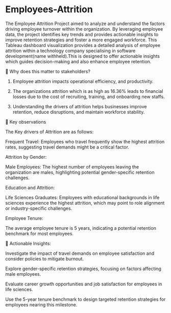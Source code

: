 # Employees-Attrition
The Employee Attrition Project aimed to analyze and understand the factors driving employee turnover within the organization. By leveraging employee data, the project identifies key trends and provides actionable insights to improve retention strategies and foster a more engaged workforce.
This Tableau dashboard visualization provides a detailed analysis of employee attrition within a technology company specialising in software development(name withheld).This is designed to offer actionable insights which guides decision-making and also enhance employee retention.



🔦 Why does this matter to stakeholders?



1. Employee attrition impacts operational efficiency, and productivity.



2. The organizations attrition which is as high as 16.36% leads to financial losses due to the cost of recruiting, training, and onboarding new staffs.



3. Understanding the drivers of attrition helps businesses improve retention, reduce disruptions, and maintain workforce stability.





🔦 Key observations

The Key drivers of Attrition are as follows:



Frequent Travel: Employees who travel frequently show the highest attrition rates, suggesting travel demands might be a critical factor.



Attrition by Gender:

Male Employees: The highest number of employees leaving the organization are males, highlighting potential gender-specific retention challenges.



Education and Attrition:

Life Sciences Graduates: Employees with educational backgrounds in life sciences experience the highest attrition, which may point to role alignment or industry-specific challenges.



Employee Tenure:

The average employee tenure is 5 years, indicating a potential retention benchmark for most employees.





🔦 Actionable Insights:



Investigate the impact of travel demands on employee satisfaction and consider policies to mitigate burnout.

Explore gender-specific retention strategies, focusing on factors affecting male employees.

Evaluate career growth opportunities and job satisfaction for employees in life sciences.

Use the 5-year tenure benchmark to design targeted retention strategies for employees nearing this milestone.


